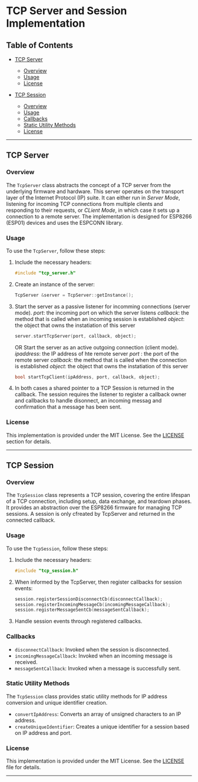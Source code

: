 # TCP Server and Session Implementation

## Table of Contents

- [TCP Server](#tcp-server)
  - [Overview](#overview)
  - [Usage](#usage)
  - [License](#license)

- [TCP Session](#tcp-session)
  - [Overview](#overview-1)
  - [Usage](#usage-1)
  - [Callbacks](#callbacks)
  - [Static Utility Methods](#static-utility-methods)
  - [License](#license-1)

---

## TCP Server

### Overview

The `TcpServer` class abstracts the concept of a TCP server from the underlying firmware and hardware. This server operates on the transport layer of the Internet Protocol (IP) suite. It can either run in _Server Mode_, listening for incoming TCP connections from multiple clients and responding to their requests, or _CLient Mode_, in which case it sets up a connection to a remote server. The implementation is designed for ESP8266 (ESP01) devices and uses the ESPCONN library.

### Usage

To use the `TcpServer`, follow these steps:

1. Include the necessary headers:

    ```cpp
    #include "tcp_server.h"
    ```

2. Create an instance of the server:

    ```cpp
    TcpServer &server = TcpServer::getInstance();
    ```

3. Start the server as a passive listener for incomming connections (server mode). 
   _port_: the incoming port on which the server listens
   _callback_: the method that is called when an incoming session is established
   _object_: the object that owns the instatiation of this server

    ```cpp
    server.startTcpServer(port, callback, object);
    ```

    OR Start the server as an active outgoing connection (client mode).
    _ipaddress_: the IP address of hte remote server
    _port_ : the port of the remote server
    _callback_: the method that is called when the connection is established
    _object_: the object that owns the instatiation of this server

    ```cpp
    bool startTcpClient(ipAddress, port, callback, object);
    ```

4. In both cases a shared pointer to a TCP Session is returned in the callback. The session
   requires the listener to register a callback owner and callbacks to handle disonnect, 
   an incoming messag and confirmation that a message has been sent.  

### License

This implementation is provided under the MIT License. See the [LICENSE](LICENSE) section for details.

---

## TCP Session

### Overview

The `TcpSession` class represents a TCP session, covering the entire lifespan of a TCP connection, including setup, data exchange, and teardown phases. It provides an abstraction over the ESP8266 firmware for managing TCP sessions. A session is only cfreated by
TcpServer and returned in the connected callback. 

### Usage

To use the `TcpSession`, follow these steps:

1. Include the necessary headers:

    ```cpp
    #include "tcp_session.h"
    ```

2. When informed by the TcpServer, then register callbacks for session events:

    ```cpp
    session.registerSessionDisconnectCb(disconnectCallback);
    session.registerIncomingMessageCb(incomingMessageCallback);
    session.registerMessageSentCb(messageSentCallback);
    ```

3. Handle session events through registered callbacks.

### Callbacks

- `disconnectCallback`: Invoked when the session is disconnected.
- `incomingMessageCallback`: Invoked when an incoming message is received.
- `messageSentCallback`: Invoked when a message is successfully sent.

### Static Utility Methods

The `TcpSession` class provides static utility methods for IP address conversion and unique identifier creation.

- `convertIpAddress`: Converts an array of unsigned characters to an IP address.
- `createUniqueIdentifier`: Creates a unique identifier for a session based on IP address and port.

### License

This implementation is provided under the MIT License. See the [LICENSE](LICENSE) file for details.

---

